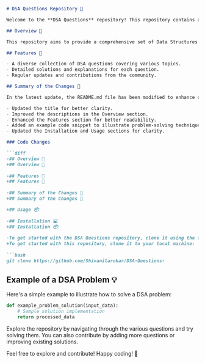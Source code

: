 ```markdown
# DSA Questions Repository 🤖

Welcome to the **DSA Questions** repository! This repository contains a comprehensive collection of Data Structures and Algorithms (DSA) questions, along with detailed solutions. It is designed for learners and practitioners looking to sharpen their coding skills and prepare for technical interviews.

## Overview 🤖

This repository aims to provide a comprehensive set of Data Structures and Algorithms (DSA) questions, along with detailed solutions. It is designed for learners and practitioners looking to sharpen their coding skills and prepare for technical interviews.

## Features 🌟

- A diverse collection of DSA questions covering various topics.
- Detailed solutions and explanations for each question.
- Regular updates and contributions from the community.

## Summary of the Changes 🔄

In the latest update, the README.md file has been modified to enhance clarity and usability. Here are the key changes made:

- Updated the title for better clarity.
- Improved the descriptions in the Overview section.
- Enhanced the Features section for better readability.
- Added an example code snippet to illustrate problem-solving techniques.
- Updated the Installation and Usage sections for clarity.

### Code Changes

```diff
-## Overview 🤖
+## Overview 🤖
 
-## Features 🌟
+## Features 🌟
 
-## Summary of the Changes 🔄
+## Summary of the Changes 🔄

+## Usage 📦
 
-## Installation 💻
+## Installation 📦
 
-To get started with the DSA Questions repository, clone it using the following command:
+To get started with this repository, clone it to your local machine:
 
```bash
git clone https://github.com/Shivanilarokar/DSA-Questions-
```

## Example of a DSA Problem 💡

Here's a simple example to illustrate how to solve a DSA problem:

```python
def example_problem_solution(input_data):
    # Sample solution implementation
    return processed_data
```

Explore the repository by navigating through the various questions and try solving them. You can also contribute by adding more questions or improving existing solutions.

Feel free to explore and contribute! Happy coding! 🎉
```
